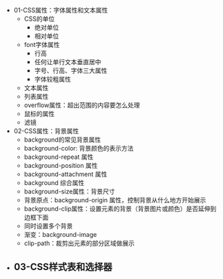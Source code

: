 - 01-CSS属性：字体属性和文本属性
  - CSS的单位
    - 绝对单位
    - 相对单位
  - font字体属性
    - 行高
    - 任何让单行文本垂直居中
    - 字号、行高、字体三大属性
    - 字体较粗属性
  - 文本属性
  - 列表属性
  - overflow属性：超出范围的内容要怎么处理
  - 鼠标的属性
  - 滤镜
- 02-CSS属性：背景属性
  - background的常见背景属性
  - background-color: 背景颜色的表示方法
  - background-repeat 属性
  - background-position 属性
  - background-attachment 属性
  - background 综合属性
  - background-size属性：背景尺寸
  - 背景原点：background-origin 属性，控制背景从什么地方开始展示
  - background-clip属性：设置元素的背景（背景图片或颜色）是否延伸到边框下面
  - 同时设置多个背景
  - 渐变：background-image
  - clip-path：裁剪出元素的部分区域做展示
- 03-CSS样式表和选择器
  - 